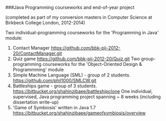 ###Java Programming courseworks and end-of-year project

(completed as part of my conversion masters in Computer Science at Birkbeck College London, 2012-2014)


Two individual-programming courseworks for the 'Programming in Java' module:
1. Contact Manager												https://github.com/bbk-pij-2012-20/ContactManager.git
2. Quiz	game													https://github.com/bbk-pij-2012-20/Quiz.git
Two group-programming courseworks for the 'Object-Oriented Design & Programmming' module
3. Simple Machine Language (SML)	- group of 2 students.		https://github.com/phil1000/SMLCW.git
4. Battleships game 				- group of 3 students.		https://bitbucket.org/shahinzibaee/battleshipclone
One individual, supervised, Java programming project spanning ~ 8 weeks (including dissertation write-up)
5. 'Game of Symbiosis'	written in Java 1.7							https://bitbucket.org/shahinzibaee/gameofsymbiosis/overview